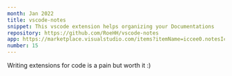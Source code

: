 ```yaml
---
month: Jan 2022
title: vscode-notes
snippet: This vscode extension helps organizing your Documentations
repository: https://github.com/RoeHH/vscode-notes
app: https://marketplace.visualstudio.com/items?itemName=iccee0.notesIccee0
number: 15
---
```

Writing extensions for code is a pain but worth it :)

